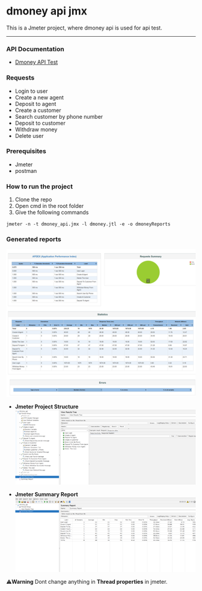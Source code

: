 # dmoney api jmx

This is a Jmeter project, where dmoney api is used for api test.

---
### API Documentation
- [Dmoney API Test](https://documenter.getpostman.com/view/12316264/2s8ZDeUKKL)



### Requests
- Login to user
- Create a new agent
- Deposit to agent
- Create a customer
- Search customer by phone number
- Deposit to customer
- Withdraw money
- Delete user


### Prerequisites
- Jmeter
- postman

### How to run the project
1. Clone the repo
2. Open cmd in the root folder
3. Give the following commands

```
jmeter -n -t dmoney_api.jmx -l dmoney.jtl -e -o dmoneyReports
```



### Generated reports
![report](Screenshots/report.png)

- **Jmeter Project Structure**
![jmeter_project_structure](Screenshots/jmeter_project_strucuture.png)

- **Jmeter Summary Report**
![jmeter_project_structure](Screenshots/jmeter_summary_report.png)

:warning:**Warning**
Dont change anything in **Thread properties** in jmeter.
